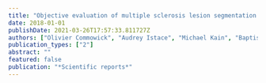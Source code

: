 ```yaml
---
title: "Objective evaluation of multiple sclerosis lesion segmentation using a data management and processing infrastructure"
date: 2018-01-01
publishDate: 2021-03-26T17:57:33.811727Z
authors: ["Olivier Commowick", "Audrey Istace", "Michael Kain", "Baptiste Laurent", "Florent Leray", "Mathieu Simon", "Sorina Camarasu Pop", "Pascal Girard", "Roxana Ameli", "Jean-Christophe Ferré", " others"]
publication_types: ["2"]
abstract: ""
featured: false
publication: "*Scientific reports*"
---
```


